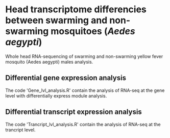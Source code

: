 # Head transcriptome differencies between swarming and non-swarming mosquitoes (<i>Aedes aegypti</i>)
Whole head RNA-sequencing of swarming and non-swarming yellow fever mosquito (Aedes aegypti) males analysis.  


## Differential gene expression analysis

The code 'Gene_lvl_analysis.R' contain the analysis of RNA-seq at the gene level with differentially express module analysis. 

## Differential transcript expression analysis

The code 'Trancript_lvl_analysis.R' contain the analysis of RNA-seq at the trancript level. 
